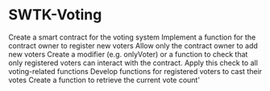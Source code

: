# SWTK-Voting

Create a smart contract for the voting system 
Implement a function for the contract owner to register new voters
Allow only the contract owner to add new voters
Create a modifier (e.g. onlyVoter) or a function to check that only registered voters can interact with the contract. 
Apply this check to all voting-related functions
Develop functions for registered voters to cast their votes
Create a function to retrieve the current vote count'
